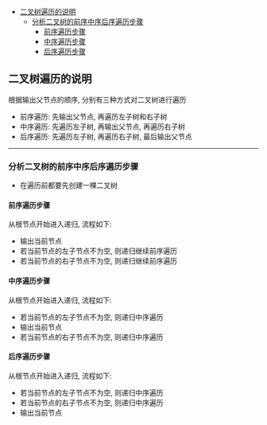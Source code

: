 <!-- TOC -->

- [二叉树遍历的说明](#%E4%BA%8C%E5%8F%89%E6%A0%91%E9%81%8D%E5%8E%86%E7%9A%84%E8%AF%B4%E6%98%8E)
    - [分析二叉树的前序中序后序遍历步骤](#%E5%88%86%E6%9E%90%E4%BA%8C%E5%8F%89%E6%A0%91%E7%9A%84%E5%89%8D%E5%BA%8F%E4%B8%AD%E5%BA%8F%E5%90%8E%E5%BA%8F%E9%81%8D%E5%8E%86%E6%AD%A5%E9%AA%A4)
        - [前序遍历步骤](#%E5%89%8D%E5%BA%8F%E9%81%8D%E5%8E%86%E6%AD%A5%E9%AA%A4)
        - [中序遍历步骤](#%E4%B8%AD%E5%BA%8F%E9%81%8D%E5%8E%86%E6%AD%A5%E9%AA%A4)
        - [后序遍历步骤](#%E5%90%8E%E5%BA%8F%E9%81%8D%E5%8E%86%E6%AD%A5%E9%AA%A4)

<!-- /TOC -->

## 二叉树遍历的说明
根据输出父节点的顺序, 分别有三种方式对二叉树进行遍历
- 前序遍历: 先输出父节点, 再遍历左子树和右子树
- 中序遍历: 先遍历左子树, 再输出父节点, 再遍历右子树
- 后序遍历: 先遍历左子树, 再遍历右子树, 最后输出父节点

****
### 分析二叉树的前序中序后序遍历步骤
- 在遍历前都要先创建一棵二叉树

#### 前序遍历步骤
从根节点开始进入递归, 流程如下:
- 输出当前节点
- 若当前节点的左子节点不为空, 则递归继续前序遍历
- 若当前节点的右子节点不为空, 则递归继续前序遍历

#### 中序遍历步骤
从根节点开始进入递归, 流程如下:
- 若当前节点的左子节点不为空, 则递归中序遍历
- 输出当前节点
- 若当前节点的右子节点不为空, 则递归中序遍历

#### 后序遍历步骤
从根节点开始进入递归, 流程如下:
- 若当前节点的左子节点不为空, 则递归中序遍历
- 若当前节点的右子节点不为空, 则递归中序遍历
- 输出当前节点
